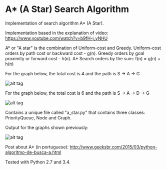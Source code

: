 # A* (A Star) Search Algorithm
Implementation of search algorithm A* (A Star).

Implementation based in the explanation of video: https://www.youtube.com/watch?v=b9fH-j_yNHU

A* or "A star" is the combination of Uniform-cost and Greedy. Uniform-cost orders by path cost or backward cost - g(n). Greedy orders by goal proximity or forward cost - h(n). A* Search orders by the sum: f(n) = g(n) + h(n)

For the graph below, the total cost is 4 and the path is S -> A -> G

![alt tag](http://1.bp.blogspot.com/-IxCyg-U6ER8/VPNxxm0XcXI/AAAAAAAAETc/ecdTWXJqT4s/s1600/graph1.png)

For the graph below, the total cost is 6 and the path is S -> A -> D -> G

![alt tag](http://4.bp.blogspot.com/-CimzH_bcY18/VPN12Uhjo_I/AAAAAAAAETo/V7-vo1dL2F8/s1600/graph2.png)

Contains a unique file called "a_star.py" that contains three classes: PriorityQueue, Node and Graph.

Output for the graphs shown previously:

![alt tag](http://4.bp.blogspot.com/-_pvq61ytQ4E/VPN2ZhWYfZI/AAAAAAAAETw/XrGCBTkUYMQ/s1600/saida.png)

Post about A* (in portuguese): http://www.geeksbr.com/2015/03/python-algoritmo-de-busca-a.html

Tested with Python 2.7 and 3.4.
